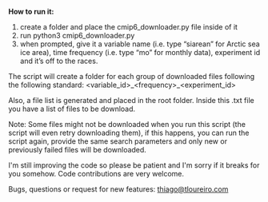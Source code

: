 __How to run it:__

1) create a folder and place the cmip6_downloader.py file inside of it 
2) run python3 cmip6_downloader.py
3) when prompted, give it a variable name (i.e. type “siarean” for Arctic sea ice area), time frequency (i.e. type “mo” for monthly data), experiment id and it’s off to the races.

The script will create a folder for each group of downloaded files following the following standard:
<variable_id>\_\<frequency>\_<experiment_id>

Also, a file list is generated and placed in the root folder. Inside this .txt file you have a list of files to be download.

Note: Some files might not be downloaded when you run this script (the script will even retry downloading them), if this happens, you can run the script again, provide the same search parameters and only new or previously failed files will be downloaded.

I'm still improving the code so please be patient and I'm sorry if it breaks for you somehow. Code contributions are very welcome.

Bugs, questions or request for new features: thiago@tloureiro.com

